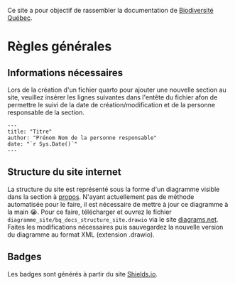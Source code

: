Ce site a pour objectif de rassembler la documentation de [Biodiversité Québec](https://biodiversite-quebec.ca/).

# Règles générales

## Informations nécessaires

Lors de la création d'un fichier quarto pour ajouter une nouvelle section au site, veuillez insérer les lignes suivantes dans l'entête du fichier afon de permettre le suivi de la date de création/modification et de la personne responsable de la section.

```
---
title: "Titre"
author: "Prénom Nom de la personne responsable"
date: "`r Sys.Date()`"
---
```

## Structure du site internet

La structure du site est représenté sous la forme d'un diagramme visible dans la section à [propos](https://biodiversitequebec.github.io/bq_docs/about.html). N'ayant actuellement pas de méthode automatisée pour le faire, il est nécessaire de mettre à jour ce diagramme à la main :sob:.
Pour ce faire, télécharger et ouvrez le fichier `diagramme_site/bq_docs_structure_site.drawio` via le site [diagrams.net](https://app.diagrams.net/). Faites les modifications nécessaires puis sauvegardez la nouvelle version du diagramme au format XML (extension .drawio).

## Badges

Les badges sont générés à partir du site [Shields.io](https://shields.io/badges).
